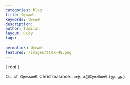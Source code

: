 ```yaml
---
categories: blog
title: ரோணி
keywords: ரோணி
description: 
author: Tamilan
layout: Ruby
tags: 
 
permalink: ரோணி
featured: /images/ttak-48.png
---
```

  
[ rōṇi ]  
  
பெ. cf. ரோகணி. Christmasrose. பார். கடுரோகிணி. (மூ. அ.)